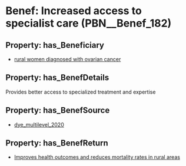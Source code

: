 # Benef: __Increased access to specialist care__ (PBN__Benef_182)

## Property: has_Beneficiary

* [rural women diagnosed with ovarian cancer](../Stakeholder/PBN__Stakeholder_100)

## Property: has_BenefDetails

Provides better access to specialized treatment and expertise

## Property: has_BenefSource

* [dye_multilevel_2020](../Article/PBN__Article_39)

## Property: has_BenefReturn

* [Improves health outcomes and reduces mortality rates in rural areas](../BenefReturn/PBN__BenefReturn_186)

